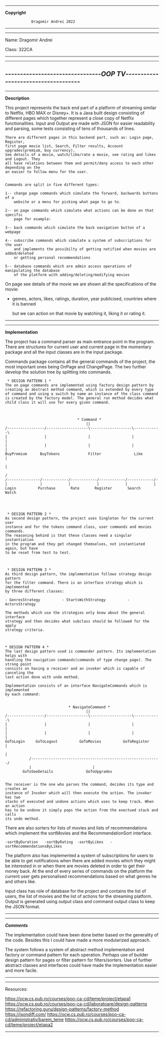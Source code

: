 ______________________________
__________________Copyright__________________

                Dragomir Andrei 2022 
_______________________________________________________________
----------------------------------------------------------------------------
Name: Dragomir Andrei

Class: 322CA
_______________________________________________________________
----------------------------------------------------------------------------
--------------------------------_OOP TV_------------------------------------
----------------------------------------------------------------------------



----------------------------------------------------------------------------


____________Description____________


This project represents the back end part of a platform of streaming similar
to Netflix, HBO MAX or Disney+. It is a Java built design consisting of different
pages which together represent a close copy of Netflix functionalities. Input and
Output are made with JSON for easier readability and parsing, some tests consisting
of tens of thousands of lines.


    There are different pages in this backend part, such as: Login page, Register,
    first page movie list, Search, Filter results, Account upgrades(premium, buy currency),
    See details of a movie, watch/like/rate a movie, see rating and likes and Logout. They
    all have relations between them and permit/deny access to each other depending on the
    an easier to follow menu for the user.


    Commands are split in five different types:

    1-- change page commands which simulate the forward, backwards buttons of a
        website or a menu for picking what page to go to.

    2-- on page commands which simulate what actions can be done on that specific
        page for example:

    3-- back commands which simulate the back navigation button of a webpage

    4-- subscribe commands which simulate a system of subscriptions for the user
        and implements the possibilty of getting notified when movies are added/deleted
        or getting personal recommendations

    5-- database commands which are admin access operations of manipulating the database
        of the platform with adding/deleting/modifying movies



On page see details of the movie we are shown all the specifications of the movie:

- genres, actors, likes, ratings, duration, year publicised, countries where it is banned

  but we can action on that movie by watching it, liking it or rating it.



-----------------------------------------------------------------------------




------------------------------------------------------------------------------


____________Implementation____________

The project has a command parser as main entrance point in the program.
There are structures for current user and current page in the momentary
package and all the input classes are in the input package.


Commands package contains all the general commands of the project, the most
important ones being OnPage and ChangePage. The two further develop the
solution tree by splitting into commands.



     * DESIGN PATTERN 1 *
    The on page commands are implemented using factory design pattern by
    creating an abstract method command, which is extended by every type
    of command and using a switch by name an instance of the class command
    is created by the factory model. The general run method decides what
    child class it will use for every given command.



                                     * Command *
                                         ||
    /-----------------/-------------------\-------------------\------------\
    |                 |                   |                   |            |
    |                 |                   |                   |            |
    BuyPremium      BuyTokens             Filter               Like        |
                                                                           |                                                                                   
                                                                          /
    /---------------/------------/------------/------------/------------/-
    |               |            |            |            |            |
    Login          Purchase       Rate       Register       Search      Watch




     * DESIGN PATTERN 2 *
    As second design pattern, the project uses Singleton for the current user
    instance and for the tokens command class, user commands and movies commands.
    The reasoning behind is that these classes need a singular instantiation
    in the program and they get changed themselves, not instantiated again, but have
    to be reset from test to test.



     * DESIGN PATTERN 3 *
    As third design pattern, the implementation follows strategy design pattern
    for the filter command. There is an interface strategy which is implemented
    by three different classes:

    - GenresStrategy          - StartsWithStrategy          - ActorsStrategy

    The methods which use the strategies only know about the general interface
    strategy and then decides what subclass should be followed for the apply
    strategy criteria.



    * DESIGN PATTERN 4 *
    The last design pattern used is commander pattern. Its implementation helps with
    handling the navigation commands(commands of type change page). The strong point
    consists on having a receiver and an invoker which is capable of canceling the
    last action done with undo method.

    Implementation consists of an interface NavigateCommands which is implemented
    by each command:
    
    
                                 * NavigateCommand *
                                         ||
    /-----------------/-------------------\-------------------\------------\
    |                 |                   |                   |            |
    |                 |                   |                   |            |
    GoToLogin     GoToLogout          GoToMovies          GoToRegister     |
                                                                           |
               /-----------------------------------------------------------/
               |                            |
            GoToSeeDetails               GoToUpgrades


    The receiver is the one who parses the command, decides its type and creates an
    instance of Invoker which will then execute the action. The invoker has two
    stacks of executed and undone actions which uses to keep track. When an action
    has to be undone it simply pops the action from the exectued stack and calls
    its undo method.



There are also sorters for lists of movies and lists of recommendations 
which implement the sortMovies and the RecommendationSort interface.

    -sortByDuration   -sortByRating  -sortByLikes   -sortRecommendationsByLikes


The platform also has implemented a system of subscriptions for users to 
be able to get notifications when there are added movies which they might be 
interested in or when there are movies deleted in order to get their money back.
At the end of every series of commands on the platform the current user gets
personalised recommendations based on what genres he and others like.



Input class has role of database for the project and contains the list of
users, the list of movies and the list of actions for the streaming platform.
Output is generated using output class and command output class to keep the JSON
format.


------------------------------------------------------------------------------





------------------------------------------------------------------------------

_____________Comments_____________


The implementation could have been done better based on the generality of
the code. Besides this I could have made a more modularized approach.

The system follows a system of abstract method implementation and factory or 
command pattern for each operation. Perhaps use of builder design pattern 
for pages or filter pattern for filters/sorters. Use of further abstract 
classes and interfaces could have made the implementation easier and more facile.

------------------------------------------------------------------------------





-----------------------------------------------------------------------------


Resources:

https://ocw.cs.pub.ro/courses/poo-ca-cd/teme/proiect/etapa1
https://ocw.cs.pub.ro/courses/poo-ca-cd/laboratoare/design-patterns
https://refactoring.guru/design-patterns/factory-method
https://jsondiff.com/
https://ocw.cs.pub.ro/courses/poo-ca-cd/administrativ/barem_teme
https://ocw.cs.pub.ro/courses/poo-ca-cd/teme/proiect/etapa2


-----------------------------------------------------------------------------